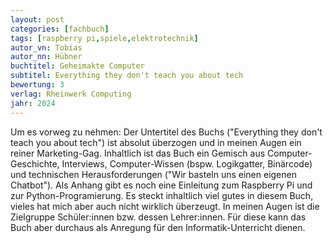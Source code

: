 ```yaml
---
layout: post
categories: [fachbuch]
tags: [raspberry pi,spiele,elektrotechnik]
autor_vn: Tobias
autor_nn: Hübner
buchtitel: Geheimakte Computer
subtitel: Everything they don't teach you about tech
bewertung: 3
verlag: Rheinwerk Computing
jahr: 2024
---
```


Um es vorweg zu nehmen: Der Untertitel des Buchs ("Everything they don't teach you about tech") ist absolut überzogen und in meinen Augen ein reiner Marketing-Gag. Inhaltlich ist das Buch ein Gemisch aus Computer-Geschichte, Interviews, Computer-Wissen (bspw. Logikgatter, Binärcode) und technischen Herausforderungen ("Wir basteln uns einen eigenen Chatbot"). Als Anhang gibt es noch eine Einleitung zum Raspberry Pi und zur Python-Programierung. Es steckt inhaltlich viel gutes in diesem Buch, vieles hat mich aber auch nicht wirklich überzeugt. In meinen Augen ist die Zielgruppe Schüler:innen bzw. dessen Lehrer:innen. Für diese kann das Buch aber durchaus als Anregung für den Informatik-Unterricht dienen.
